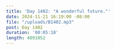 ```yaml
---
title: 'Day 1402: "A wonderful future."'
date: 2024-11-21 16:19:00 -08:00
file: "/uploads/B1402.mp3"
post: Day 1402
duration: '00:05:18'
length: 4091052
---
```


